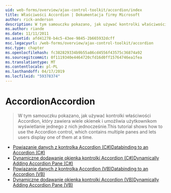 ```yaml
---
uid: web-forms/overview/ajax-control-toolkit/accordion/index
title: Właściwości Accordion | Dokumentacja firmy Microsoft
author: rick-anderson
description: W tym samouczku pokazano, jak używać kontrolki właściwości Accordion, który zawiera wiele okienek i umożliwia użytkownikom wyświetlanie jednego z nich jednocześnie.
ms.author: riande
ms.date: 11/11/2011
ms.assetid: afd41278-b4c5-43ee-9845-2b665932dcff
msc.legacyurl: /web-forms/overview/ajax-control-toolkit/accordion
msc.type: chapter
ms.openlocfilehash: fc382829334b9b55a86cd4556f43575c36874a92
ms.sourcegitcommit: 0f1119340e4464720cfd16d0ff15764746ea1fea
ms.translationtype: MT
ms.contentlocale: pl-PL
ms.lasthandoff: 04/17/2019
ms.locfileid: "59378374"
---
```

# <a name="accordion"></a><span data-ttu-id="0ac22-103">Accordion</span><span class="sxs-lookup"><span data-stu-id="0ac22-103">Accordion</span></span>

> <span data-ttu-id="0ac22-104">W tym samouczku pokazano, jak używać kontrolki właściwości Accordion, który zawiera wiele okienek i umożliwia użytkownikom wyświetlanie jednego z nich jednocześnie.</span><span class="sxs-lookup"><span data-stu-id="0ac22-104">This tutorial shows how to use the Accordion control, which contains multiple panes and lets users display one of them at a time.</span></span>


- [<span data-ttu-id="0ac22-105">Powiązanie danych z kontrolką Accordion (C#)</span><span class="sxs-lookup"><span data-stu-id="0ac22-105">Databinding to an Accordion (C#)</span></span>](databinding-to-an-accordion-cs.md)
- [<span data-ttu-id="0ac22-106">Dynamiczne dodawanie okienka kontrolki Accordion (C#)</span><span class="sxs-lookup"><span data-stu-id="0ac22-106">Dynamically Adding Accordion Pane (C#)</span></span>](dynamically-adding-an-accordion-pane-cs.md)
- [<span data-ttu-id="0ac22-107">Powiązanie danych z kontrolką Accordion (VB)</span><span class="sxs-lookup"><span data-stu-id="0ac22-107">Databinding to an Accordion (VB)</span></span>](databinding-to-an-accordion-vb.md)
- [<span data-ttu-id="0ac22-108">Dynamiczne dodawanie okienka kontrolki Accordion (VB)</span><span class="sxs-lookup"><span data-stu-id="0ac22-108">Dynamically Adding Accordion Pane (VB)</span></span>](dynamically-adding-an-accordion-pane-vb.md)
